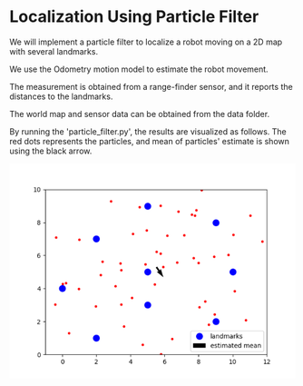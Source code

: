 # Localization Using Particle Filter

We will implement a particle filter to localize a robot moving on a 2D map with several landmarks.

We use the Odometry motion model to estimate the robot movement. 

The measurement is obtained from a range-finder sensor, and it reports the distances to the landmarks. 

The world map and sensor data can be obtained from the data folder. 

By running the 'particle_filter.py', the results are visualized as follows. The red dots represents the particles, and mean of particles' estimate is shown using the black arrow. 

![alt text](mygif.gif)